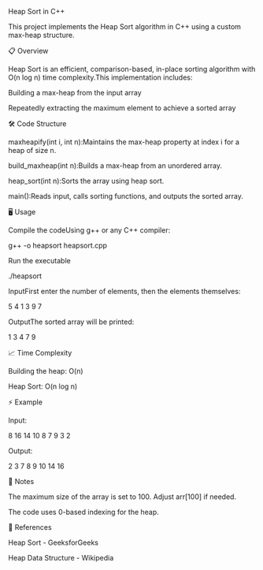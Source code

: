 Heap Sort in C++

This project implements the Heap Sort algorithm in C++ using a custom max-heap structure.

📋 Overview

Heap Sort is an efficient, comparison-based, in-place sorting algorithm with O(n log n) time complexity.This implementation includes:

Building a max-heap from the input array

Repeatedly extracting the maximum element to achieve a sorted array

🛠 Code Structure

maxheapify(int i, int n):Maintains the max-heap property at index i for a heap of size n.

build_maxheap(int n):Builds a max-heap from an unordered array.

heap_sort(int n):Sorts the array using heap sort.

main():Reads input, calls sorting functions, and outputs the sorted array.

🖥 Usage

Compile the codeUsing g++ or any C++ compiler:

g++ -o heapsort heapsort.cpp

Run the executable

./heapsort

InputFirst enter the number of elements, then the elements themselves:

5
4 1 3 9 7

OutputThe sorted array will be printed:

1 3 4 7 9

📈 Time Complexity

Building the heap: O(n)

Heap Sort: O(n log n)

⚡ Example

Input:

8
16 14 10 8 7 9 3 2

Output:

2 3 7 8 9 10 14 16

📄 Notes

The maximum size of the array is set to 100. Adjust arr[100] if needed.

The code uses 0-based indexing for the heap.

🔗 References

Heap Sort - GeeksforGeeks

Heap Data Structure - Wikipedia
